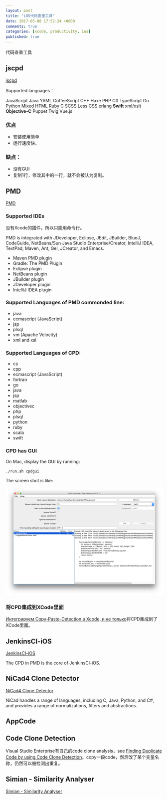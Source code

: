 ```yaml
---
layout: post
title: "iOS代码查重工具"
date: 2017-05-08 17:52:24 +0800
comments: true
categories: [xcode, productivity, ios]
published: true
---
```



<!-- more -->

代码查重工具

## jscpd

[jscpd](https://github.com/kucherenko/jscpd)

Supported languages： 

JavaScript	Java	YAML
CoffeeScript	C++	Haxe
PHP	C#	TypeScript
Go	Python	Mixed HTML
Ruby	C	SCSS
Less	CSS	erlang
**Swift**	xml/xslt	**Objective-C**
Puppet	Twig	Vue.js

### 优点

* 安装使用简单
* 运行速度快。

### 缺点：

* 没有GUI
* 复制1行，修改其中的一行，就不会被认为复制。


## PMD

[PMD](https://pmd.github.io/)

### Supported IDEs

没有Xcode的插件，所以只能用命令行。

PMD is integrated with JDeveloper, Eclipse, JEdit, JBuilder, BlueJ, CodeGuide, NetBeans/Sun Java Studio Enterprise/Creator, IntelliJ IDEA, TextPad, Maven, Ant, Gel, JCreator, and Emacs.


* Maven PMD plugin
* Gradle: The PMD Plugin
* Eclipse plugin
* NetBeans plugin
* JBuilder plugin
* JDeveloper plugin
* IntelliJ IDEA plugin

### Supported Languages of PMD commonded line:

* java
* ecmascript (JavaScript)
* jsp
* plsql
* vm (Apache Velocity)
* xml and xsl

### Supported Languages of CPD:

* cs
* cpp
* ecmascript (JavaScript)
* fortran
* go
* java
* jsp
* matlab
* objectivec
* php
* plsql
* python
* ruby
* scala
* swift

### CPD has GUI

On Mac, display the GUI by running:

```
./run.sh cpdgui
```

The screen shot is like:

![screenshot_cpd](/images/screenshot_cpd.png)

### 将CPD集成到XCode里面

[Интегрируем Copy-Paste-Detection в Xcode, и не только](https://habrahabr.ru/post/137875/)将CPD集成到了XCode里面。

## JenkinsCI-iOS

[JenkinsCI-iOS](https://github.com/cyupa/JenkinsCI-iOS)

The CPD in PMD is the core of JenkinsCI-iOS.


## NiCad4 Clone Detector

[NiCad4 Clone Detector](http://www.txl.ca/nicaddownload.html)

NiCad handles a range of languages, including C, Java, Python, and C#, and provides a range of normalizations, filters and abstractions.


## AppCode

## Code Clone Detection

Visual Studio Enterprise有自己的code clone analysis，see [Finding Duplicate Code by using Code Clone Detection](https://msdn.microsoft.com/en-us/library/hh205279.aspx)。copy一段code，然后改了某个变量名称，仍然可以被检测出重复。

## Simian - Similarity Analyser

[Simian - Similarity Analyser](http://www.harukizaemon.com/simian/)


